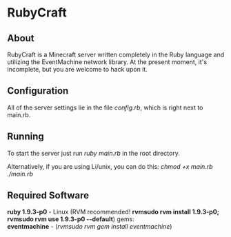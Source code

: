 RubyCraft
=========

About
-----
RubyCraft is a Minecraft server written completely in the Ruby language and utilizing the EventMachine network library. At the present moment, it's incomplete, but you are welcome to hack upon it.

Configuration
-------------
All of the server settings lie in the file _config.rb_, which is right next to main.rb.

Running
-------

To start the server just run _ruby main.rb_ in the root directory.

Alternatively, if you are using Li/unix, you can do this:
_chmod +x main.rb_
_./main.rb_

Required Software
-----------------
__ruby 1.9.3-p0__ - Linux (RVM recommended! __rvmsudo rvm install 1.9.3-p0; rvmsudo rvm use 1.9.3-p0 --default__)
	gems:	
	__eventmachine__ - (_rvmsudo rvm gem install eventmachine_)
